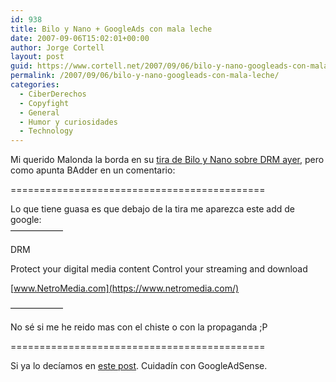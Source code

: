 ```yaml
---
id: 938
title: Bilo y Nano + GoogleAds con mala leche
date: 2007-09-06T15:02:01+00:00
author: Jorge Cortell
layout: post
guid: https://www.cortell.net/2007/09/06/bilo-y-nano-googleads-con-mala-leche/
permalink: /2007/09/06/bilo-y-nano-googleads-con-mala-leche/
categories:
  - CiberDerechos
  - Copyfight
  - General
  - Humor y curiosidades
  - Technology
---
```

Mi querido Malonda la borda en su <a title="Bilo y Nano" target="_blank" href="https://www.tiraecol.net/modules/comic/comic.php?content_id=268&mode=flat&order=0">tira de Bilo y Nano sobre DRM ayer</a>, pero como apunta BAdder en un comentario:

============================================
  
<span id="comic_dom" class="comic_css">Lo que tiene guasa es que debajo de la tira me aparezca este add de google:<br /> ——————</span>

DRM
  
Protect your digital media content Control your streaming and download
  
[www.NetroMedia.com](https://www.netromedia.com/)

——————

No sé si me he reido mas con el chiste o con la propaganda ;P

============================================

Si ya lo decí­amos en <a title="Post" target="_blank" href="https://www.cortell.net/2007/07/19/cuando-la-publicidad-da-risa-o-pena/">este post</a>. Cuidadí­n con GoogleAdSense.